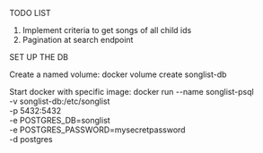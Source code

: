 TODO LIST
1. Implement criteria to get songs of all child ids
2. Pagination at search endpoint

SET UP THE DB

Create a named volume:
docker volume create songlist-db

Start docker with specific image:
docker run --name songlist-psql \
-v songlist-db:/etc/songlist \
-p 5432:5432 \
-e POSTGRES_DB=songlist \
-e POSTGRES_PASSWORD=mysecretpassword \
-d postgres